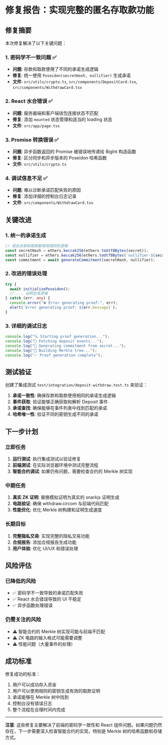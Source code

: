 # 修复报告：实现完整的匿名存取款功能

## 修复摘要

本次修复解决了以下关键问题：

### 1. 密码学不一致问题 ✅

- **问题**: 存款和取款使用了不同的承诺生成逻辑
- **修复**: 统一使用 `Poseidon(secretHash, nullifier)` 生成承诺
- **文件**: `src/utils/crypto.ts`, `src/components/DepositCard.tsx`, `src/components/WithdrawCard.tsx`

### 2. React 水合错误 ✅

- **问题**: 服务器端和客户端钱包连接状态不匹配
- **修复**: 添加 `mounted` 状态管理和适当的 loading 状态
- **文件**: `src/app/page.tsx`

### 3. Promise 转换错误 ✅

- **问题**: 异步函数返回的 Promise 被错误地传递给 BigInt 构造函数
- **修复**: 区分同步和异步版本的 Poseidon 哈希函数
- **文件**: `src/utils/crypto.ts`

### 4. 调试信息不足 ✅

- **问题**: 难以诊断承诺匹配失败的原因
- **修复**: 添加详细的控制台日志记录
- **文件**: `src/components/WithdrawCard.tsx`

## 关键改进

### 1. 统一的承诺生成

```typescript
// 现在存款和取款都使用相同的逻辑
const secretHash = ethers.keccak256(ethers.toUtf8Bytes(secret));
const nullifier = ethers.keccak256(ethers.toUtf8Bytes(`nullifier-${secret}`));
const commitment = await generateCommitment(secretHash, nullifier);
```

### 2. 改进的错误处理

```typescript
try {
  await initializePoseidon();
  // ... 证明生成逻辑
} catch (err: any) {
  console.error("❌ Error generating proof:", err);
  alert(`Error generating proof: ${err.message}`);
}
```

### 3. 详细的调试日志

```typescript
console.log("🔍 Starting proof generation...");
console.log("📡 Fetching deposit events...");
console.log("🔑 Generating commitment from secret...");
console.log("🌳 Building Merkle tree...");
console.log("✅ Proof generation complete");
```

## 测试验证

创建了集成测试 `test/integration/deposit-withdraw.test.ts` 来验证：

1. **承诺一致性**: 确保存款和取款使用相同的承诺生成逻辑
2. **事件获取**: 验证能够正确获取和解析 Deposit 事件
3. **承诺查找**: 确保能够在事件列表中找到匹配的承诺
4. **哈希唯一性**: 验证不同的密钥生成不同的承诺

## 下一步计划

### 立即任务

1. **运行测试**: 执行集成测试以验证修复
2. **前端测试**: 在实际浏览器环境中测试完整流程
3. **智能合约调试**: 如果仍有问题，需要检查合约的 Merkle 树实现

### 中期任务

1. **真实 ZK 证明**: 替换模拟证明为真实的 snarkjs 证明生成
2. **电路验证**: 确保 withdraw.circom 与前端代码匹配
3. **性能优化**: 优化 Merkle 树构建和证明生成速度

### 长期目标

1. **完整隐私交易**: 实现完整的隐私交易功能
2. **合规报告**: 添加合规报告生成功能
3. **用户体验**: 优化 UI/UX 和错误处理

## 风险评估

### 已降低的风险

- ✅ 密码学不一致导致的承诺匹配失败
- ✅ React 水合错误导致的 UI 不稳定
- ✅ 异步函数处理错误

### 仍需关注的风险

- ⚠️ 智能合约的 Merkle 树实现可能与前端不匹配
- ⚠️ ZK 电路的输入格式可能需要调整
- ⚠️ 性能问题（大量事件的处理）

## 成功标准

修复成功的标准：

1. 用户可以成功存入资金
2. 用户可以使用相同的密钥生成有效的取款证明
3. 承诺能够在 Merkle 树中找到
4. 控制台没有错误日志
5. 整个流程在合理时间内完成

---

**注意**: 这些修复主要解决了前端的密码学一致性和 React 组件问题。如果问题仍然存在，下一步需要深入检查智能合约的实现，特别是 Merkle 树的哈希函数和存储方式。
